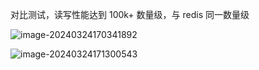 对比测试，读写性能达到 100k+ 数量级，与 redis 同一数量级

![image-20240324170341892](C:/typora-img/image-20240324170341892.png)

![image-20240324171300543](C:/typora-img/image-20240324171300543.png)
